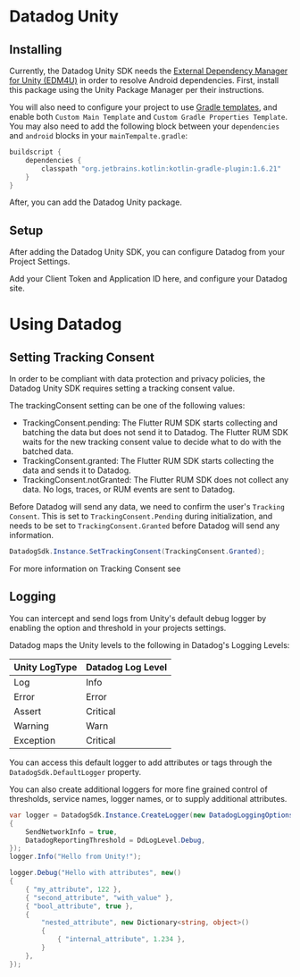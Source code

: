 # Datadog Unity

## Installing

Currently, the Datadog Unity SDK needs the [External Dependency Manager for Unity (EDM4U)](https://github.com/googlesamples/unity-jar-resolver)
in order to resolve Android dependencies. First, install this package using the Unity Package Manager per their instructions.

You will also need to configure your project to use [Gradle templates](https://docs.unity3d.com/Manual/gradle-templates.html), and enable both
`Custom Main Template` and `Custom Gradle Properties Template`.  You may also need to add the following block between your `dependencies` and `android`
blocks in your `mainTempalte.gradle`:

```groovy
buildscript {
    dependencies {
        classpath "org.jetbrains.kotlin:kotlin-gradle-plugin:1.6.21"
    }
}
```

After, you can add the Datadog Unity package.

## Setup

After adding the Datadog Unity SDK, you can configure Datadog from your Project Settings.

Add your Client Token and Application ID here, and configure your Datadog site.

# Using Datadog

## Setting Tracking Consent

In order to be compliant with data protection and privacy policies, the Datadog Unity SDK requires setting a tracking consent value.

The trackingConsent setting can be one of the following values:

  * TrackingConsent.pending: The Flutter RUM SDK starts collecting and batching the data but does not send it to Datadog. The Flutter RUM SDK waits for the new tracking consent value to decide what to do with the batched data.
  * TrackingConsent.granted: The Flutter RUM SDK starts collecting the data and sends it to Datadog.
  * TrackingConsent.notGranted: The Flutter RUM SDK does not collect any data. No logs, traces, or RUM events are sent to Datadog.

Before Datadog will send any data, we need to confirm the user's `Tracking Consent`. This is set to `TrackingConsent.Pending` during initialization,
and needs to be set to `TrackingConsent.Granted` before Datadog will send any information.

```cs
DatadogSdk.Instance.SetTrackingConsent(TrackingConsent.Granted);
```

For more information on Tracking Consent see

## Logging

You can intercept and send logs from Unity's default debug logger by enabling the option and threshold in your projects settings.

Datadog maps the Unity levels to the following in Datadog's Logging Levels:

| Unity LogType  | Datadog Log Level |
| -------------- | ----------------- |
| Log            |  Info             |
| Error          |  Error            |
| Assert         |  Critical         |
| Warning        |  Warn             |
| Exception      |  Critical         |

You can access this default logger to add attributes or tags through the `DatadogSdk.DefaultLogger` property.

You can also create additional loggers for more fine grained control of thresholds, service names, logger names, or to supply additional
attributes.

```cs
var logger = DatadogSdk.Instance.CreateLogger(new DatadogLoggingOptions()
{
    SendNetworkInfo = true,
    DatadogReportingThreshold = DdLogLevel.Debug,
});
logger.Info("Hello from Unity!");

logger.Debug("Hello with attributes", new()
{
    { "my_attribute", 122 },
    { "second_attribute", "with_value" },
    { "bool_attribute", true },
    {
        "nested_attribute", new Dictionary<string, object>()
        {
            { "internal_attribute", 1.234 },
        }
    },
});
```
